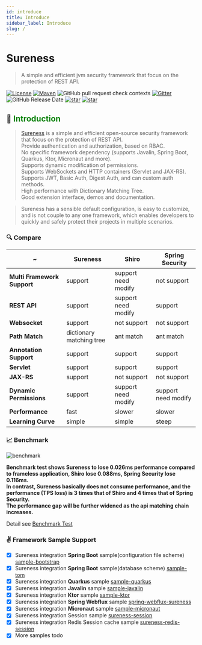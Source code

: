 ```yaml
---
id: introduce  
title: Introduce  
sidebar_label: Introduce  
slug: /
---
```


# Sureness

> A simple and efficient jvm security framework that focus on the protection of REST API.

[![License](https://img.shields.io/badge/license-Apache%202-4EB1BA.svg)](https://www.apache.org/licenses/LICENSE-2.0.html)
[![Maven](https://img.shields.io/badge/Maven%20Central-1.0.6-blue.svg)](https://search.maven.org/artifact/com.usthe.sureness/sureness-core)
![GitHub pull request check contexts](https://img.shields.io/github/status/contexts/pulls/dromara/sureness/8?label=pull%20checks)
[![Gitter](https://img.shields.io/gitter/room/usthe/sureness?label=sureness&color=orange&logo=gitter&logoColor=red)](https://gitter.im/usthe/sureness)
![GitHub Release Date](https://img.shields.io/github/release-date/dromara/sureness?color=blue&logo=figshare&logoColor=red)
[![star](https://gitee.com/dromara/sureness/badge/star.svg?theme=gray)](https://gitee.com/dromara/sureness/stargazers)
[![star](https://img.shields.io/github/stars/dromara/sureness?style=social)](https://github.com/dromara/sureness)

## 🎡 <font color="green">Introduction</font>

> [Sureness](https://github.com/dromara/sureness) is a simple and efficient open-source security framework that focus on the protection of REST API.  
> Provide authentication and authorization, based on RBAC.   
> No specific framework dependency (supports Javalin, Spring Boot, Quarkus, Ktor, Micronaut and more).    
> Supports dynamic modification of permissions.   
> Supports WebSockets and HTTP containers (Servlet and JAX-RS).    
> Supports JWT, Basic Auth, Digest Auth, and can custom auth methods.    
> High performance with Dictionary Matching Tree.      
> Good extension interface, demos and documentation.

> Sureness has a sensible default configuration, is easy to customize, and is not couple to any one framework, which enables developers to quickly and safely protect their projects in multiple scenarios.

### 🔍 Compare

| ~         | Sureness | Shiro | Spring Security |
| ---       | ---      | ---   | --- |
| **Multi Framework Support**  | support      | support need modify   | not support |
| **REST API** | support | support need modify   | support |
| **Websocket** | support | not support   | not support |
| **Path Match**  | dictionary matching tree | ant match | ant match |
| **Annotation Support**    | support      | support      | support |
| **Servlet**    | support      | support      | support |
| **JAX-RS**     | support      | not support    | not support |
| **Dynamic Permissions** | support | support need modify | support need modify |
| **Performance** | fast | slower | slower|
| **Learning Curve** | simple | simple | steep|

### 📈 Benchmark  

![benchmark](/img/docs/benchmark_en.png)  

**Benchmark test shows Sureness to lose 0.026ms performance compared to frameless application, Shiro lose 0.088ms, Spring Security lose 0.116ms.**    
**In contrast, Sureness basically does not consume performance, and the performance (TPS loss) is 3 times that of Shiro and 4 times that of Spring Security.**      
**The performance gap will be further widened as the api matching chain increases.**

Detail see [Benchmark Test](https://github.com/tomsun28/sureness-shiro-spring-security)    

### ✌ Framework Sample Support  

- [x] Sureness integration **Spring Boot** sample(configuration file scheme) [sample-bootstrap](docs/integrate/sample-bootstrap)   
- [x] Sureness integration **Spring Boot** sample(database scheme) [sample-tom](docs/integrate/sample-tom)  
- [x] Sureness integration **Quarkus** sample [sample-quarkus](docs/integrate/sample-quarkus)  
- [x] Sureness integration **Javalin** sample [sample-javalin](docs/integrate/sample-javalin)    
- [x] Sureness integration **Ktor** sample [sample-ktor](docs/integrate/sample-ktor)    
- [x] Sureness integration **Spring Webflux** sample [spring-webflux-sureness](docs/integrate/sample-spring-webflux)   
- [x] Sureness integration **Micronaut** sample [sample-micronaut](docs/integrate/sample-micronaut)  
- [x] Sureness integration Session sample [sureness-session](https://github.com/usthe/sureness/tree/master/samples/sureness-session)
- [x] Sureness integration Redis Session cache sample [sureness-redis-session](https://github.com/usthe/sureness/tree/master/samples/sureness-redis-session)
- [x] More samples todo   
